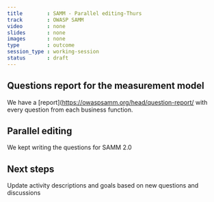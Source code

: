 ```yaml
---
title        : SAMM - Parallel editing-Thurs
track        : OWASP SAMM
video        : none
slides       : none
images       : none
type         : outcome
session_type : working-session         
status       : draft  
---
```



## Questions report for the measurement model
We have a [report](https://owaspsamm.org/head/question-report/ with every question from each business function.


## Parallel editing
We kept writing the questions for SAMM 2.0

## Next steps
Update activity descriptions and goals based on new questions and discussions
